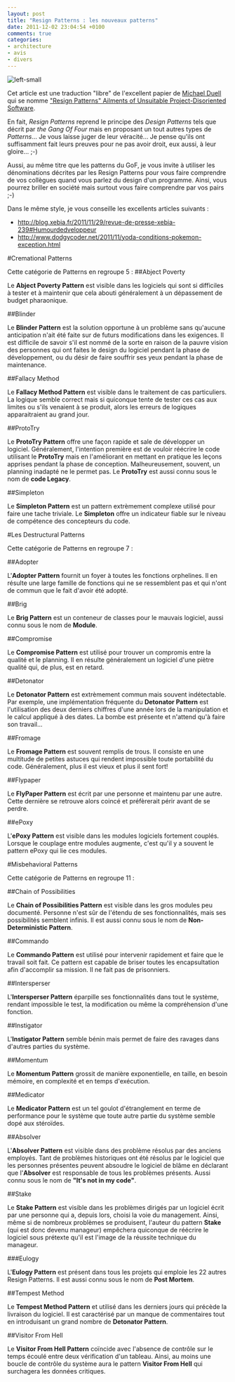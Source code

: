 ```yaml
---
layout: post
title: "Resign Patterns : les nouveaux patterns"
date: 2011-12-02 23:04:54 +0100
comments: true
categories: 
- architecture
- avis
- divers
---
```


![left-small](http://2.bp.blogspot.com/-mP_z1e0Qo6M/TtiCRYS_PVI/AAAAAAAAAgQ/Dntolyd6oUg/s1600/Fail.png "Crédit photo : http://www.flickr.com/photos/esthervargasc/6010520395/")

Cet article est une traduction "libre" de l'excellent papier de [Michael Duell](mitework@yercompany.com) qui se nomme ["Resign Patterns" Ailments of Unsuitable Project-Disoriented Software](http://www.lsd.ic.unicamp.br/~oliva/fun/prog/resign-patterns).

En fait, _Resign Patterns_ reprend le principe des _Design Patterns_ tels que décrit par _the Gang Of Four_ mais en proposant un tout autres types de _Patterns_... Je vous laisse juger de leur véracité... Je pense qu'ils ont suffisamment fait leurs preuves pour ne pas avoir droit, eux aussi, à leur gloire... ;-)

Aussi, au même titre que les patterns du GoF, je vous invite à utiliser les dénominations décrites par les Resign Patterns pour vous faire comprendre de vos collègues quand vous parlez du design d'un programme. Ainsi, vous pourrez briller en société mais surtout vous faire comprendre par vos pairs ;-) 

<!-- more -->

Dans le même style, je vous conseille les excellents articles suivants :

* http://blog.xebia.fr/2011/11/29/revue-de-presse-xebia-239#Humourdedveloppeur
* http://www.dodgycoder.net/2011/11/yoda-conditions-pokemon-exception.html

#Cremational Patterns

Cette catégorie de Patterns en regroupe 5 : 
##Abject Poverty

Le __Abject Poverty Pattern__ est visible dans les logiciels qui sont si difficiles à tester et à maintenir que cela abouti généralement à un dépassement de budget pharaonique.

##Blinder

Le __Blinder Pattern__ est la solution opportune à un problème sans qu'aucune anticipation n'ait été faite sur de futurs modifications dans les exigences. Il est difficile de savoir s'il est nommé de la sorte en raison de la pauvre vision des personnes qui ont faites le design du logiciel pendant la phase de développement, ou du désir de faire souffrir ses yeux pendant la phase de maintenance.


##Fallacy Method

Le __Fallacy Method Pattern__ est visible dans le traitement de cas particuliers. La logique semble correct mais si quiconque tente de tester ces cas aux limites ou s'ils venaient à se produit, alors les erreurs de logiques apparaitraient au grand jour.

##ProtoTry

Le __ProtoTry Pattern__ offre une façon rapide et sale de développer un logiciel. Généralement, l'intention première est de vouloir réécrire le code utilisant le __ProtoTry__ mais en l'améliorant en mettant en pratique les leçons apprises pendant la phase de conception. Malheureusement, souvent, un planning inadapté ne le permet pas. Le __ProtoTry__ est aussi connu sous le nom de __code Legacy__.

##Simpleton

Le __Simpleton Pattern__ est un pattern extrèmement complexe utilisé pour faire une tache triviale. Le __Simpleton__ offre un indicateur fiable sur le niveau de compétence des concepteurs du code.

#Les Destructural Patterns

Cette catégorie de Patterns en regroupe 7 : 

##Adopter

L'__Adopter Pattern__ fournit un foyer à toutes les fonctions orphelines. Il en résulte une large famille de fonctions qui ne se ressemblent pas et qui n'ont de commun que le fait d'avoir été adopté.

##Brig

Le __Brig Pattern__ est un conteneur de classes pour le mauvais logiciel, aussi connu sous le nom de __Module__.

##Compromise

Le __Compromise Pattern__ est utilisé pour trouver un compromis entre la qualité et le planning. Il en résulte généralement un logiciel d'une piètre qualité qui, de plus, est en retard.

##Detonator

Le __Detonator Pattern__ est extrèmement commun mais souvent indétectable. Par exemple, une implémentation fréquente du __Detonator Pattern__ est l'utilisation des deux derniers chiffres d'une année lors de la manipulation et le calcul appliqué à des dates. La bombe est présente et n'attend qu'à faire son travail...

##Fromage

Le __Fromage Pattern__ est souvent remplis de trous. Il consiste en une multitude de petites astuces qui rendent impossible toute portabilité du code. Généralement, plus il est vieux et plus il sent fort!

##Flypaper

Le __FlyPaper Pattern__ est écrit par une personne et maintenu par une autre. Cette dernière se retrouve alors coincé et préfèrerait périr avant de se perdre.

##ePoxy

L'__ePoxy Pattern__ est visible dans les modules logiciels fortement couplés. Lorsque le couplage entre modules augmente, c'est qu'il y a souvent le pattern ePoxy qui lie ces modules.

#Misbehavioral Patterns

Cette catégorie de Patterns en regroupe 11 : 

##Chain of Possibilities

Le __Chain of Possibilities Pattern__ est visible dans les gros modules peu documenté. Personne n'est sûr de l'étendu de ses fonctionnalités, mais ses possibilités semblent infinis. Il est aussi connu sous le nom de __Non-Deterministic Pattern__.

##Commando

Le __Commando Pattern__ est utilisé pour intervenir rapidement et faire que le travail soit fait. Ce pattern est capable de briser toutes les encapsultation afin d'accomplir sa mission. Il ne fait pas de prisonniers.

##Intersperser

L'__Intersperser Pattern__ éparpille ses fonctionnalités dans tout le système, rendant impossible le test, la modification ou même la compréhension d'une fonction.

##Instigator

L'__Instigator Pattern__ semble bénin mais permet de faire des ravages dans d'autres parties du système.

##Momentum

Le __Momentum Pattern__ grossit de manière exponentielle, en taille, en besoin mémoire, en complexité et en temps d'exécution.

##Medicator

Le __Medicator Pattern__ est un tel goulot d'étranglement en terme de performance pour le système que toute autre partie du système semble dopé aux stéroïdes.

##Absolver

L'__Absolver Pattern__ est visible dans des problème résolus par des anciens employés. Tant de problèmes historiques ont été résolus par le logiciel que les personnes présentes peuvent absoudre le logiciel de blâme en déclarant que l'__Absolver__ est responsable de tous les problèmes présents. Aussi connu sous le nom de __"It's not in my code"__.

##Stake

Le __Stake Pattern__ est visible dans les problèmes dirigés par un logiciel écrit par une personne qui a, depuis lors, choisi la voie du management. Ainsi, même si de nombreux problèmes se produisent, l'auteur du pattern __Stake__ (qui est donc devenu manageur) empêchera quiconque de réécrire le logiciel sous prétexte qu'il est l'image de la réussite technique du manageur.

###Eulogy

L'__Eulogy Pattern__ est présent dans tous les projets qui emploie les 22 autres Resign Patterns. Il est aussi connu sous le nom de __Post Mortem__.

##Tempest Method

Le __Tempest Method Pattern__ et utilisé dans les derniers jours qui précède la livraison du logiciel. Il est caractérisé par un manque de commentaires tout en introduisant un grand nombre de __Detonator Pattern__.

##Visitor From Hell

Le __Visitor From Hell Pattern__ coïncide avec l'absence de contrôle sur le temps écoulé entre deux vérification d'un tableau. Ainsi, au moins une boucle de contrôle du système aura le pattern __Visitor From Hell__ qui surchagera les données critiques.